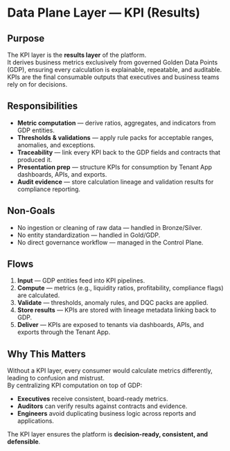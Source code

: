 # Data Plane Layer — KPI (Results)

## Purpose
The KPI layer is the **results layer** of the platform.  
It derives business metrics exclusively from governed Golden Data Points (GDP), ensuring every calculation is explainable, repeatable, and auditable.  
KPIs are the final consumable outputs that executives and business teams rely on for decisions.

## Responsibilities
- **Metric computation** — derive ratios, aggregates, and indicators from GDP entities.  
- **Thresholds & validations** — apply rule packs for acceptable ranges, anomalies, and exceptions.  
- **Traceability** — link every KPI back to the GDP fields and contracts that produced it.  
- **Presentation prep** — structure KPIs for consumption by Tenant App dashboards, APIs, and exports.  
- **Audit evidence** — store calculation lineage and validation results for compliance reporting.

## Non-Goals
- No ingestion or cleaning of raw data — handled in Bronze/Silver.  
- No entity standardization — handled in Gold/GDP.  
- No direct governance workflow — managed in the Control Plane.  

## Flows
1. **Input** — GDP entities feed into KPI pipelines.  
2. **Compute** — metrics (e.g., liquidity ratios, profitability, compliance flags) are calculated.  
3. **Validate** — thresholds, anomaly rules, and DQC packs are applied.  
4. **Store results** — KPIs are stored with lineage metadata linking back to GDP.  
5. **Deliver** — KPIs are exposed to tenants via dashboards, APIs, and exports through the Tenant App.  

## Why This Matters
Without a KPI layer, every consumer would calculate metrics differently, leading to confusion and mistrust.  
By centralizing KPI computation on top of GDP:
- **Executives** receive consistent, board-ready metrics.  
- **Auditors** can verify results against contracts and evidence.  
- **Engineers** avoid duplicating business logic across reports and applications.  

The KPI layer ensures the platform is **decision-ready, consistent, and defensible**.
